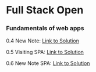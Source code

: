 # Full Stack Open

### Fundamentals of web apps

0.4 New Note:
[Link to Solution](https://www.websequencediagrams.com/cgi-bin/cdraw?lz=YnJvd3Nlci0-c2VydmVyOiBIVFRQIFBPU1QgaHR0cHM6Ly9zdHVkaWVzLmNzLmhlbHNpbmtpLmZpL2V4YW1wbGVhcHAvbmV3LW5vdGUKAD8GLS0-AFAHAEgHMzAyIFJlZGlyZWN0CgBcFkdFAEQtb3RlcwBZFU1MLWNvZGUAIUVtYWluLmNzAFUUABIJAB9JagBOGWpzCgpub3RlIG92ZXIgAIJSCACCQAggc3RhcnRzIGV4ZWN1dGluZyBqcwCBfQZ0aGF0IHJlcXVlc3RzIEpTT04gZGF0YSBmcm9tIACDaQYgCmVuZCAAgzYFAIJTRWRhdGEuanNvbgCDdxNbeyBjb250ZW50OiAiSFRNTCBpcyBlYXN5IiwgZGF0ZTogIjIwMTktMDUtMjMiIH0sIC4uLl0AgV4dAIFuBmVzIHRoZSBldmVudCBoYW5kbGVyAIF1CG5kZXJzAIFcBXMgdG8gZGlzcGxheQCBbQk&s=default)

0.5 Visiting SPA:
[Link to Solution](https://www.websequencediagrams.com/cgi-bin/cdraw?lz=YnJvd3Nlci0-c2VydmVyOiBIVFRQIEdFVCBodHRwczovL3N0dWRpZXMuY3MuaGVsc2lua2kuZmkvZXhhbXBsZWFwcC9zcGEKADkGLS0-AEoHOiBIVE1MLWNvZGUKACBEbWFpbi5jc3MAVhMAEgkAgQVHLmoAUhQAEgcAgWxEZGF0YS5qc29uAIIjEwASCgpub3RlIG92ZXIgAIJMCACCQgggc3RhcnRzIGV4ZWN1dGluZyBqcwCCZQZ0aGF0IHJlcXVlc3RzIEpTT04ATQUgZnJvbSAAg10GIAplbmQgbm90ZQoAbWFbeyBjb250ZW50OiAiSFRNTCBpcyBlYXN5IiwgZGF0ZTogIjIwMTktMDUtMjMiIH0sIC4uLl0AgV4dAIFuBmVzIHRoZSBldmVudCBoYW5kbGVyAIF1CG5kZXJzAIFcBXMgdG8gZGlzcGxheQCBbQl0aXRsZSBVbgADBWQK&s=default)

0.6 New Note SPA:
[Link to Solution](https://www.websequencediagrams.com/cgi-bin/cdraw?lz=YnJvd3Nlci0-c2VydmVyOiBIVFRQIFBPU1QgaHR0cHM6Ly9zdHVkaWVzLmNzLmhlbHNpbmtpLmZpL2V4YW1wbGVhcHAvbmV3X25vdGVfc3BhCgBDBi0tPgBUBzogMjAxIENyZWF0ZWQgV2UgcmVjZWl2ZSBkYXRhLmpzb24&s=default)
